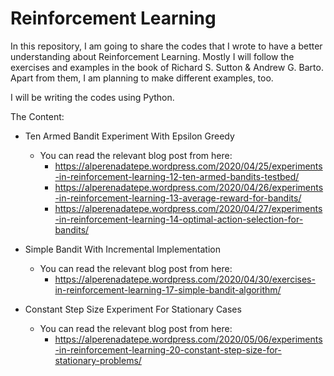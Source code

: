 # Reinforcement Learning

In this repository, I am going to share the codes that I wrote to have a better understanding about Reinforcement Learning. Mostly I will follow the exercises and examples in the book of Richard S. Sutton & Andrew G. Barto. Apart from them, I am planning to make different examples, too. 

I will be writing the codes using Python.

The Content:
  - Ten Armed Bandit Experiment With Epsilon Greedy
    - You can read the relevant blog post from here: 
      - https://alperenadatepe.wordpress.com/2020/04/25/experiments-in-reinforcement-learning-12-ten-armed-bandits-testbed/
      - https://alperenadatepe.wordpress.com/2020/04/26/experiments-in-reinforcement-learning-13-average-reward-for-bandits/
      - https://alperenadatepe.wordpress.com/2020/04/27/experiments-in-reinforcement-learning-14-optimal-action-selection-for-bandits/
  - Simple Bandit With Incremental Implementation
    - You can read the relevant blog post from here:
      - https://alperenadatepe.wordpress.com/2020/04/30/exercises-in-reinforcement-learning-17-simple-bandit-algorithm/
  
  - Constant Step Size Experiment For Stationary Cases
    - You can read the relevant blog post from here:
      - https://alperenadatepe.wordpress.com/2020/05/06/experiments-in-reinforcement-learning-20-constant-step-size-for-stationary-problems/
